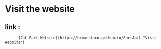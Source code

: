 # Visit the website 
  ## link : 
          
          [Cat Fact Website](https://himanshuco.github.io/FactApi) "Visit Website")

